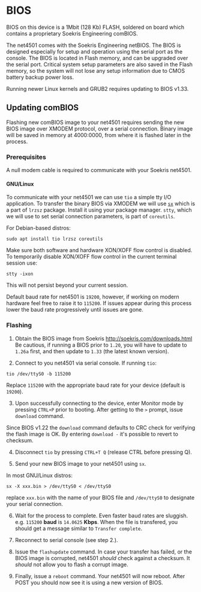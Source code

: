 # BIOS

BIOS on this device is a 1Mbit (128 Kb) FLASH, soldered on board which contains a proprietary Soekris Engineering comBIOS.

The net4501 comes with the Soekris Engineering netBIOS. The BIOS is designed especially for setup and
operation using the serial port as the console. The BIOS is located in Flash memory, and can be upgraded
over the serial port. Critical system setup parameters are also saved in the Flash memory, so the system will
not lose any setup information due to CMOS battery backup power loss.

Running newer Linux kernels and GRUB2 requires updating to BIOS v1.33.

## Updating comBIOS

Flashing new comBIOS image to your net4501 requires sending the new BIOS image over XMODEM protocol, over a serial connection. Binary image will be saved in memory at
4000:0000, from where it is flashed later in the process.

### Prerequisites

A null modem cable is required to communicate with your Soekris net4501. <!-- separate page? -->

#### GNU/Linux

To communicate with your net4501 we can use `tio` a simple tty I/O application. To transfer the binary BIOS via XMODEM we will use [`sx`](https://linux.die.net/man/1/sz) which is a part of `lrzsz` package. Install it using your package manager. `stty`, which we will use to set serial connection parameters, is part of `coreutils`.

For Debian-based distros:

```
sudo apt install tio lrzsz coreutils
```

Make sure both software and hardware XON/XOFF flow control is disabled.
To temporarily disable XON/XOFF flow control in the current terminal session use:

`stty -ixon`

This will not persist beyond your current session.

Default baud rate for net4501 is `19200`, however, if working on modern hardware feel free to raise it to `115200`. If issues appear during this process lower the baud rate progressively until issues are gone. <!-- separate page? -->

### Flashing

1. Obtain the BIOS image from Soekris <http://soekris.com/downloads.html>
Be cautious, if running a BIOS prior to `1.20`, you will have to update to `1.26a` first, and then update to `1.33` (the latest known version).

2. Connect to you net4501 via serial console. If running `tio`:

```tio /dev/ttyS0 -b 115200```

Replace `115200` with the appropriate baud rate for your device (default is `19200`).

3. Upon successfully connecting to the device, enter Monitor mode by pressing `CTRL+P` prior to booting. After getting to the `>` prompt, issue `download` command.

Since BIOS v1.22 the `download` command defaults to CRC check for verifying the flash image is OK. By entering `download -` it's possible to revert to checksum.

4. Disconnect `tio` by pressing `CTRL+T Q` (release CTRL before pressing Q).

5. Send your new BIOS image to your net4501 using `sx`.

In most GNU/Linux distros:

```
sx -X xxx.bin > /dev/ttyS0 < /dev/ttyS0
```

replace `xxx.bin` with the name of your BIOS file and `/dev/ttyS0` to designate your serial connection.

6. Wait for the process to complete. Even faster baud rates are sluggish. e.g. `115200` **baud** is `14.0625` **Kbps**. When the file is transfered, you should get a message similar to `Transfer complete`.

7. Reconnect to serial console (see step 2.).

8. Issue the `flashupdate` command. In case your transfer has failed, or the BIOS image is corrupted, net4501 *should* check against a checksum. It *should* not allow you to flash a corrupt image.

9. Finally, issue a `reboot` command. Your net4501 will now reboot. After POST you should now see it is using a new version of BIOS.
